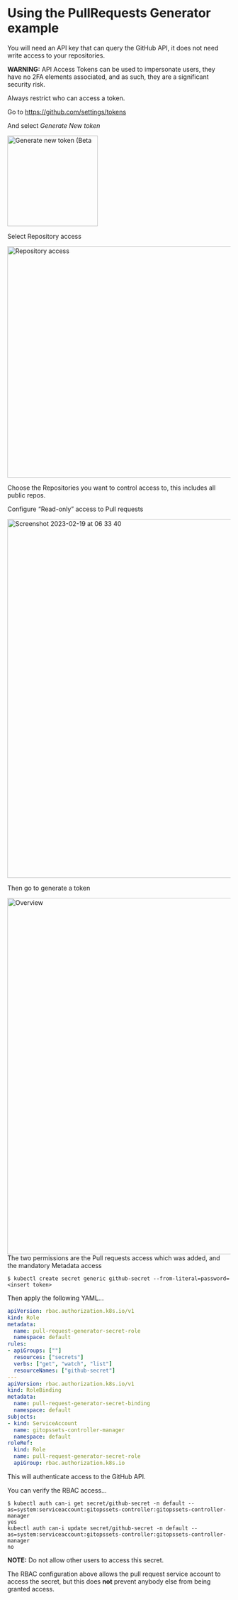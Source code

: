 # Using the PullRequests Generator example

You will need an API key that can query the GitHub API, it does not need write access to your repositories.

**WARNING:** API Access Tokens can be used to impersonate users, they have no 2FA elements associated, and as such, they are a significant security risk.

Always restrict who can access a token.

Go to https://github.com/settings/tokens

And select _Generate New token_

<img width="204" alt="Generate new token (Beta" src="https://user-images.githubusercontent.com/867746/219933982-d1552bff-8361-4c7e-8c00-0a1b65fb1f13.png">

Select Repository access

<img width="521" alt="Repository access" src="https://user-images.githubusercontent.com/867746/219933993-edb1fcbd-a2f6-4c3a-beb8-5e10294a466c.png">

Choose the Repositories you want to control access to, this includes all public repos.

Configure “Read-only” access to Pull requests

<img width="808" alt="Screenshot 2023-02-19 at 06 33 40" src="https://user-images.githubusercontent.com/867746/219934021-4ec7308f-c544-4bf9-a6f1-880143d33dba.png">

Then go to generate a token

<img width="802" alt="Overview" src="https://user-images.githubusercontent.com/867746/219934035-f371479d-a0ae-4860-b36e-3063be8797e3.png">
The two permissions are the Pull requests access which was added, and the mandatory Metadata access

```shell
$ kubectl create secret generic github-secret --from-literal=password=<insert token>
```

Then apply the following YAML...

```yaml
apiVersion: rbac.authorization.k8s.io/v1
kind: Role
metadata:
  name: pull-request-generator-secret-role
  namespace: default
rules:
- apiGroups: [""]
  resources: ["secrets"]
  verbs: ["get", "watch", "list"]
  resourceNames: ["github-secret"]
---
apiVersion: rbac.authorization.k8s.io/v1
kind: RoleBinding
metadata:
  name: pull-request-generator-secret-binding
  namespace: default
subjects:
- kind: ServiceAccount
  name: gitopssets-controller-manager
  namespace: default
roleRef:
  kind: Role
  name: pull-request-generator-secret-role
  apiGroup: rbac.authorization.k8s.io
```

This will authenticate access to the GitHub API.

You can verify the RBAC access...

```shell
$ kubectl auth can-i get secret/github-secret -n default --as=system:serviceaccount:gitopssets-controller:gitopssets-controller-manager
yes
kubectl auth can-i update secret/github-secret -n default --as=system:serviceaccount:gitopssets-controller:gitopssets-controller-manager
no
```
**NOTE:** Do not allow other users to access this secret.

The RBAC configuration above allows the pull request service account to access the secret, but this does **not** prevent anybody else from being granted access.
